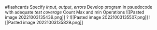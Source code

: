 #flashcards 
Specify *input*, *output*, *errors* 
Develop program in psuedocode with adequate *test coverage*
Count Max and min Operations
![[Pasted image 20221003135439.png]]
?
![[Pasted image 20221003135507.png]]
![[Pasted image 20221003135829.png]]